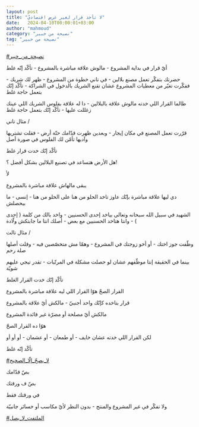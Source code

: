 ```yaml
---
layout: post
title: "لا تأخذ قرار لغير غرض اقتصاديّ"
date:   2024-04-10T00:00:01+03:00
author: "mahmoud"
category: "نصيحة من خبير"
tag: "نصيحة من خبير"
---
```



[<u>\#نصيحة\_من\_خبير</u>](https://www.facebook.com/hashtag/%D9%86%D8%B5%D9%8A%D8%AD%D8%A9_%D9%85%D9%86_%D8%AE%D8%A8%D9%8A%D8%B1?__eep__=6&__cft__%5b0%5d=AZWKif4tJonb1DiFrbffdfE57EGeC8RiF_25VddPvTGyT8ms6yG_ah_Q_ECAIopO4r60MIE-xt4RyeiT7kl-HPC1qPCWaTw_3OV5UbW-6K7Pu709JIW3R1Fen9-VQT-Z1k8VPBOq3S8WU5u4KenC-uAZNXdVIRESH6P6cFJt8onzpR7gI2EqgW3O4C3a6Jd4jmM&__tn__=*NK-R)




أيّ قرار في بداية المشروع - مالوش علاقة مباشرة بالمشروع -
تأكّد إنّه غلط




حضرتك بتفكّر تعمل مصنع بلالين - في تاني خطوة من المشروع -
ظهر لك شريك - ففكّرت تغيّر من معطيات المشروع عشان تقنع الشريك بالدخول في
الشراكة - تأكّد إنّك بتعمل حاجة غلط

طالما القرار اللي خدته مالوش علاقة بالبلالين - دا له
علاقة بفلوس الشريك اللي عينك زغللت عليها - تأكّد إنّك بتعمل حاجة
غلط




مثال تاني /




قرّرت تعمل المصنع في مكان إيجار - وبعدين ظهرت قدّامك حتّة
أرض - فقلت تشتريها وآديها تأمّن لك الفلوس في صورة أصل




تأكّد إنّك خدت قرار غلط




هل الأرض هتساعد في تصنيع البلالين بشكل أفضل ؟!

لأ




يبقى مالهاش علاقة مباشرة بالمشروع

دي ليها علاقة مباشرة بإنّك عاوز تاخد الحلو من هنا على
الحلو من هنا - إنسى - ما بيحصلش




الشهيد في سبيل الله سبحانه وتعالى بياخد إحدى الحسنيين -
واخد بالك من كلمة ( إحدى ) - وانتا هتاخد الحسنيين مع بعض - أصلك انتا ما
جابتكش ولّادة




مثال تالت /




وظّفت جوز اختك - أو أخو زوجتك في المشروع - وهمّا مش
متخصّصين فيه - وقلت أصلها صلة رحم




بينما في الحقيقة إنتا موظّفهم عشان لو حصلت مشكلة في
المرتّبات - تقدر تيجي عليهم شويّة

تأكّد إنّك خدت القرار الغلط




القرار الصحّ هوّا القرار اللي ليه علاقة مباشرة
بالمشروع

قرار بتاخده كإنّك واحد أجنبيّ - مالكش أيّ علاقة
بالمشروع

مالكش أيّ مصلحة أو مضرّة غير فائدة المشروع

هوّا ده القرار الصحّ




لكن القرار اللي خدته عشان خايف - أو طمعان - أو عشمان -
أو أو أو

تأكّد إنّه غلط




[<u>\#لا\_يصحّ\_إلّا\_الصحيح</u>](https://www.facebook.com/hashtag/%D9%84%D8%A7_%D9%8A%D8%B5%D8%AD%D9%91_%D8%A5%D9%84%D9%91%D8%A7_%D8%A7%D9%84%D8%B5%D8%AD%D9%8A%D8%AD?__eep__=6&__cft__%5b0%5d=AZWKif4tJonb1DiFrbffdfE57EGeC8RiF_25VddPvTGyT8ms6yG_ah_Q_ECAIopO4r60MIE-xt4RyeiT7kl-HPC1qPCWaTw_3OV5UbW-6K7Pu709JIW3R1Fen9-VQT-Z1k8VPBOq3S8WU5u4KenC-uAZNXdVIRESH6P6cFJt8onzpR7gI2EqgW3O4C3a6Jd4jmM&__tn__=*NK-R)




بصّ قدّامك

بصّ ف ورقتك

في ورقتك فقط




ولا تفكّر في غير المشروع والمنتج - بدون النظر لأيّ مكاسب
أو خسائر جانبيّة




[<u>\#الملتفت\_لا\_يصل</u>](https://www.facebook.com/hashtag/%D8%A7%D9%84%D9%85%D9%84%D8%AA%D9%81%D8%AA_%D9%84%D8%A7_%D9%8A%D8%B5%D9%84?__eep__=6&__cft__%5b0%5d=AZWKif4tJonb1DiFrbffdfE57EGeC8RiF_25VddPvTGyT8ms6yG_ah_Q_ECAIopO4r60MIE-xt4RyeiT7kl-HPC1qPCWaTw_3OV5UbW-6K7Pu709JIW3R1Fen9-VQT-Z1k8VPBOq3S8WU5u4KenC-uAZNXdVIRESH6P6cFJt8onzpR7gI2EqgW3O4C3a6Jd4jmM&__tn__=*NK-R)
